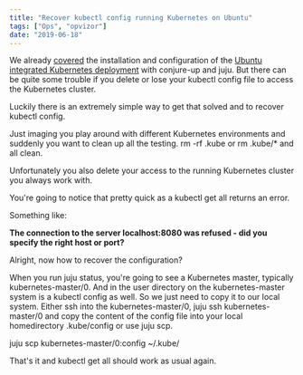 ```yaml
---
title: "Recover kubectl config running Kubernetes on Ubuntu"
tags: ["Ops", "opvizor"]
date: "2019-06-18"
---
```


We already [covered](https://www.opvizor.com/install-kubernetes-on-vsphere-using-ubuntu-juju) the installation and configuration of the [Ubuntu integrated Kubernetes deployment](https://jaas.ai/canonical-kubernetes) with conjure-up and juju. But there can be quite some trouble if you delete or lose your kubectl config file to access the Kubernetes cluster.

Luckily there is an extremely simple way to get that solved and to recover kubectl config.

Just imaging you play around with different Kubernetes environments and suddenly you want to clean up all the testing. rm -rf .kube or rm .kube/\* and all clean.

Unfortunately you also delete your access to the running Kubernetes cluster you always work with.

You're going to notice that pretty quick as a kubectl get all returns an error.

Something like:

**The connection to the server localhost:8080 was refused - did you specify the right host or port?**

Alright, now how to recover the configuration?

When you run juju status, you're going to see a Kubernetes master, typically kubernetes-master/0. And in the user directory on the kubernetes-master system is a kubectl config as well. So we just need to copy it to our local system. Either ssh into the kubernetes-master/0, juju ssh kubernetes-master/0 and copy the content of the config file into your local homedirectory .kube/config or use juju scp.

juju scp kubernetes-master/0:config ~/.kube/

That's it and kubectl get all should work as usual again.

